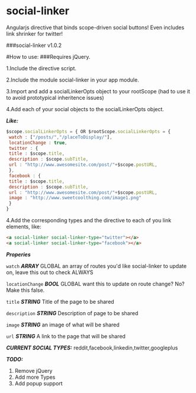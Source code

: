 social-linker
=============

Angularjs directive that binds scope-driven social buttons! Even includes link shrinker for twitter!

###social-linker v1.0.2

#How to use:
###Requires jQuery.

 1.Include the directive script.
 
 2.Include the module social-linker in your app module.
 
 3.Import and add a socialLinkerOpts object to your rootScope (had to use it to avoid prototypical inheritence issues)
 
 4.Add each of your social objects to the socialLinkerOpts object.

***Like:***

```javascript 
$scope.socialLinkerOpts = { OR $rootScope.socialLinkerOpts = { 
 watch : ["/posts/","/placeToDisplay/"],
 locationChange : true,
 twitter : {
 title : $scope.title,
 description : $scope.subTitle,
 url : "http://www.awesomesite.com/post/"+$scope.postURL,
 },
 facebook : {
 title : $scope.title,
 description : $scope.subTitle,
 url : "http://www.awesomesite.com/post/"+$scope.postURL,
 image : "http://www.sweetcoolthing.com/image1.png"
 }
}
```

 4.Add the corresponding types and the directive to each of you link elements, like:

```html
<a social-linker social-linker-type="twitter"></a>   
<a social-linker social-linker-type="facebook"></a>
```


***Properies***

```watch``` ***ARRAY*** GLOBAL an array of routes you'd like social-linker to update on, leave this out to check ALWAYS

```locationChange``` ***BOOL*** GLOBAL want this to update on route change? No? Make this false.

```title``` ***STRING*** Title of the page to be shared

```description``` ***STRING*** Description of page to be shared

```image``` ***STRING*** an image of what will be shared

```url``` ***STRING*** A link to the page that will be shared

***CURRENT SOCIAL TYPES:***
reddit,facebook,linkedin,twitter,googleplus

***TODO:***

 1. Remove jQuery
 2. Add more Types
 3. Add popup support
